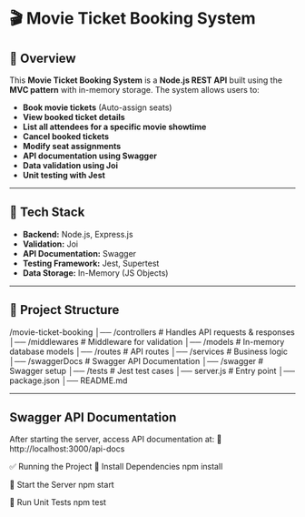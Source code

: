 # 🎬 Movie Ticket Booking System

## 📌 Overview
This **Movie Ticket Booking System** is a **Node.js REST API** built using the **MVC pattern** with in-memory storage. The system allows users to:
- **Book movie tickets** (Auto-assign seats)
- **View booked ticket details**
- **List all attendees for a specific movie showtime**
- **Cancel booked tickets**
- **Modify seat assignments**
- **API documentation using Swagger**
- **Data validation using Joi**
- **Unit testing with Jest**

---

## 🚀 Tech Stack
- **Backend:** Node.js, Express.js
- **Validation:** Joi
- **API Documentation:** Swagger
- **Testing Framework:** Jest, Supertest
- **Data Storage:** In-Memory (JS Objects)

---

## 📂 Project Structure
/movie-ticket-booking │── /controllers # Handles API requests & responses │── /middlewares # Middleware for validation │── /models # In-memory database models │── /routes # API routes │── /services # Business logic │── /swaggerDocs # Swagger API Documentation │── /swagger # Swagger setup │── /tests # Jest test cases │── server.js # Entry point │── package.json │── README.md


---

## Swagger API Documentation
After starting the server, access API documentation at:
📌 http://localhost:3000/api-docs

✅ Running the Project
📌 Install Dependencies
npm install

📌 Start the Server
npm start

📌 Run Unit Tests
npm test
